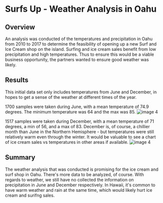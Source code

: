 # Surfs Up - Weather Analysis in Oahu

## Overview
An analysis was conducted of the temperatures and precipitation in Oahu from 2010 to 2017 to determine the feasibility of opening up a new Surf and Ice Cream shop on the island. Surfing and ice cream sales benefit from low precipitation and high temperatures. Thus to ensure this would be a viable business opportunity, the partners wanted to ensure good weather was likely. 

## Results

This initial data set only includes temperatures from June and December, in hopes to get a sense of the weather at different times of the year. 

1700 samples were taken during June, with a mean temperature of 74.9 degrees. The minimum temperature was 64 and the max was 85. 
![image 4]()


1517 samples were taken during December, with a mean temperature of 71 degrees, a min of 56, and a max of 83. December is, of course, a chillier month than June in the Northern Hemisphere - but temperatures were still relatively warm even through the winter. It would be valuable to see a chart of ice cream sales vs temperatures in other areas if available. 
![image 4]()

## Summary 

The weather analysis that was conducted is promising for the ice cream and surf shop in Oahu. There's more data to be analyzed, of course. With regards to weather, we still have no collected the information on precipitation in June and December respectively. In Hawaii, it's common to have warm weather and rain at the same time, which would likely hurt ice cream and surifng sales. 